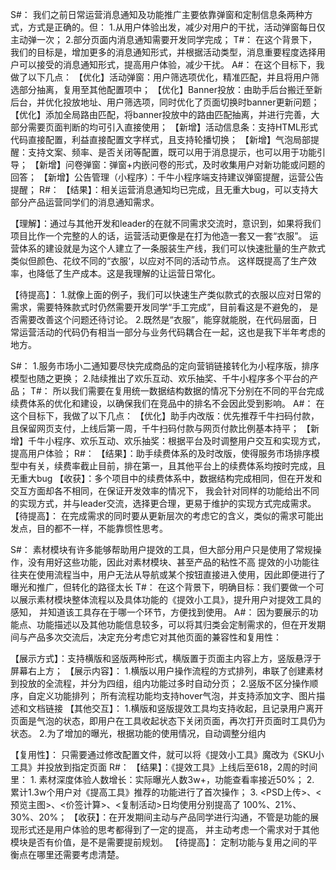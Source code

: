 <!--
 * @desc:
 * @Author: 余光
 * @Email: webbj97@163.com
 * @Date: 2020-07-02 10:16:28
-->
S#：
    我们之前日常运营消息通知及功能推广主要依靠弹窗和定制信息条两种方式，方式是正确的。但：
    1.从用户体验出发，减少对用户的干扰，活动弹窗每日仅主动弹一次；
    2.部分页面内消息通知需要开发同学完成；
T#：
    在这个背景下，我们的目标是，增加更多的消息通知形式，并根据活动类型，消息重要程度选择用户可以接受的消息通知形式，提高用户体验，减少干扰。
A#：
    在这个目标下，我做了以下几点：
   【优化】活动弹窗：用户筛选项优化，精准匹配，并且将用户筛选部分抽离，复用至其他配置项中；
   【优化】Banner投放：由助手后台搬迁至新后台，并优化投放地址、用户筛选项，同时优化了页面切换时banner更新问题；
   【优化】添加全局路由匹配，将banner投放中的路由匹配抽离，并进行完善，大部分需要页面判断的均可引入直接使用；
   【新增】活动信息条：支持HTML形式代码直接配置，利益直接配置文字样式，且支持轮播切换；
   【新增】气泡局部提醒：支持文案、频率、是否关闭等配置，既可以用于消息提示，也可以用于功能引导；
   【新增】问卷弹窗：弹窗+内嵌问卷的形式，及时收集用户对新功能或问题的回答；
   【新增】公告管理（小程序）：千牛小程序端支持建议弹窗提醒，运营公告提醒；
R#：
   【结果】：相关运营消息通知均已完成，且无重大bug，可以支持大部分产品运营同学们的消息通知需求。

   【理解】：通过与其他开发和leader的在就不同需求交流时，意识到，如果将我们项目比作一个完整的人的话，运营活动更像是在打为他造一套又一套“衣服”。
             运营体系的建设就是为这个人建立了一条服装生产线，我们可以快速批量的生产款式类似但颜色、花纹不同的“衣服‘，以应对不同的活动节点。
             这样既提高了生产效率，也降低了生产成本。这是我理解的让运营日常化。

   【待提高】：
           1.就像上面的例子，我们可以快速生产类似款式的衣服以应对日常的需求，需要特殊款式时仍然需要开发同学“手工完成”，目前看这是不避免的，
            是否需要改善这个问题还待讨论。
           2.既然是“衣服”，能穿就能脱，在代码层面，日常运营活动的代码仍有相当一部分与业务代码耦合在一起，这也是我下半年考虑的地方。




S#：
    1.服务市场小二通知要尽快完成商品的定向营销链接转化为小程序版，排序模型也随之更换；
    2.陆续推出了欢乐互动、欢乐抽奖、千牛小程序多个平台的产品；
T#：
    所以我们需要在复用统一数据结构数据的情况下分别在不同的平台完成续费体系的优化和建设，以确保我们在竞品中的排名不会因此受到影响。
A#：
    在这个目标下，我做了以下几点：
   【优化】助手内改版：优先推荐千牛扫码付款，且保留网页支付，上线后第一周，千牛扫码付款与网页付款比例基本持平；
   【新增】千牛小程序、欢乐互动、欢乐抽奖：根据平台及时调整用户交互和实现方式，提高用户体验；
R#：
   【结果】：助手续费体系的及时改版，使得服务市场排序模型中有关，续费率截止目前，排在第一，且其他平台上的续费体系均按时完成，且无重大bug
   【收获】：多个项目中的续费体系中，数据结构完成相同，但在开发和交互方面却各不相同，在保证开发效率的情况下，
           我会针对同样的功能给出不同的实现方式，并与leader交流，选择更合理，更易于维护的实现方式完成需求。
   【待提高】：
           在完成需求的同时要从更新层次的考虑它的含义，类似的需求可能出发点，目的都不一样，不能靠惯性思考。





S#：
    素材模块有许多能够帮助用户提效的工具，但大部分用户只是使用了常规操作，没有用好这些功能，因此对素材模块、甚至产品的粘性不高
    提效的小功能往往夹在使用流程当中，用户无法从导航或某个按钮直接进入使用，因此即便进行了曝光和推广，但转化的路径太长
T#：
    在这个背景下，明确目标：我们要做一个可以展示素材模块整体流程以及具体功能的《提效小工具》，提升用户对提效工具的感知，
    并知道该工具存在于哪一个环节，方便找到使用。
A#：
    因为要展示的功能点、功能描述以及其他功能信息较多，可以将其归类会定制需求的，但在开发期间与产品多次交流后，决定充分考虑它对其他页面的兼容性和复用性：

   【展示方式】：支持横版和竖版两种形式，横版置于页面主内容上方，竖版悬浮于屏幕右上方；
   【展示内容】：
              1.横版以用户操作流程的方式排列，串联了创建素材到投放的全流程，并分为四组，组内功能过多时自动分页；
              2.竖版不区分操作顺序，自定义功能排列；
              所有流程功能均支持hover气泡，并支持添加文字、图片描述和文档链接
   【其他交互】：
              1.横版和竖版提效工具均支持收起，且记录用户离开页面是气泡的状态，即用户在工具收起状态下关闭页面，再次打开页面时工具仍为状态。
              2.为了增加的曝光，根据功能的使用情况，自动调整分组内

   【复用性】： 只需要通过修改配置文件，就可以将《提效小工具》魔改为《SKU小工具》并投放到指定页面
R#：
   【结果】：《提效工具》上线后至618，2周的时间里：
              1. 素材深度体验人数增长：实际曝光人数3w+，功能查看率接近50%；
              2. 累计1.3w个用户对《提高工具》推荐的功能进行了首次操作；
              3. <PSD上传>、<预览主图>、<价签计算>、<复制活动>日均使用分别提高了 100%、21%、30%、20%；
   【收获】：在开发期间主动与产品同学进行沟通，不管是功能的展现形式还是用户体验的思考都得到了一定的提高，
           并主动考虑一个需求对于其他模块是否有价值，是不是需要提前规划。
   【待提高】：
           定制功能与复用之间的平衡点在哪里还需要考虑清楚。
